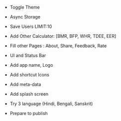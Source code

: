 - Toggle Theme
- Async Storage
- Save Users LIMIT:10
- Add Other Calculator: [BMR, BFP, WHR, TDEE, EER]
- Fill other Pages : About, Share, Feedback, Rate
- UI and Status Bar
- Add app name, Logo
- Add shortcut Icons
- Add meta-data
- Add splash screen
- Try 3 language (Hindi, Bengali, Sanskrit)

- Prepare to publish